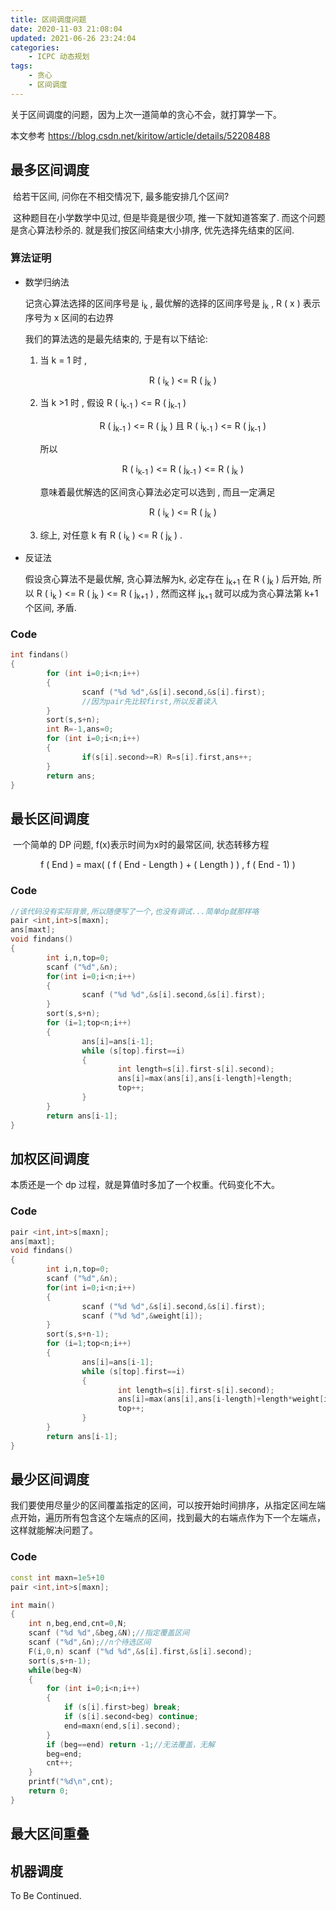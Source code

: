```yaml
---
title: 区间调度问题
date: 2020-11-03 21:08:04
updated: 2021-06-26 23:24:04
categories:
	- ICPC 动态规划
tags:
	- 贪心
	- 区间调度
---
```

关于区间调度的问题，因为上次一道简单的贪心不会，就打算学一下。
<!-- more -->
本文参考 https://blog.csdn.net/kiritow/article/details/52208488 

## 最多区间调度

​		给若干区间, 问你在不相交情况下, 最多能安排几个区间?

​		这种题目在小学数学中见过, 但是毕竟是很少项, 推一下就知道答案了. 而这个问题是贪心算法秒杀的. 就是我们按区间结束大小排序, 优先选择先结束的区间. 

### 算法证明

- 数学归纳法

    记贪心算法选择的区间序号是 i<sub>k</sub> , 最优解的选择的区间序号是 j<sub>k</sub> , R ( x ) 表示序号为 x 区间的右边界

    我们的算法选的是最先结束的, 于是有以下结论: 

    1. 当 k = 1 时 ,

        <center> R ( i<sub>k</sub> ) <= R ( j<sub>k</sub> ) </center> 

    2. 当 k >1 时 , 假设 R ( i<sub>k-1</sub> ) <= R ( j<sub>k-1</sub> ) 

        <center> R ( j<sub>k-1</sub> ) <= R ( j<sub>k</sub> ) 且 R ( i<sub>k-1</sub> ) <= R ( j<sub>k-1</sub> ) </center>

        所以 

        <center> R ( i<sub>k-1</sub> ) <= R ( j<sub>k-1</sub> ) <= R ( j<sub>k</sub> ) </center>

        意味着最优解选的区间贪心算法必定可以选到 , 而且一定满足

        <center>  R ( i<sub>k</sub> ) <= R ( j<sub>k</sub> ) </center>

    3. 综上, 对任意 k 有  R ( i<sub>k</sub> ) <= R ( j<sub>k</sub> ) .

- 反证法

    假设贪心算法不是最优解, 贪心算法解为k, 必定存在 j<sub>k+1</sub> 在 R ( j<sub>k</sub> ) 后开始, 所以 R ( i<sub>k</sub> ) <= R ( j<sub>k</sub> ) <= R ( j<sub>k+1</sub> ) , 然而这样 j<sub>k+1</sub> 就可以成为贪心算法第 k+1 个区间, 矛盾.

### Code

```cpp
int findans()
{
		for (int i=0;i<n;i++)
        {
                scanf ("%d %d",&s[i].second,&s[i].first);
            	//因为pair先比较first,所以反着读入
        }
        sort(s,s+n);
        int R=-1,ans=0;
        for (int i=0;i<n;i++)
        {
                if(s[i].second>=R) R=s[i].first,ans++;
        }
        return ans;
}
```

## 最长区间调度

​		一个简单的 DP 问题, f(x)表示时间为x时的最常区间, 状态转移方程

<center> f ( End ) = max( ( f ( End - Length ) + ( Length ) ) , f ( End - 1) )</center>

### Code
```cpp
//该代码没有实际背景,所以随便写了一个,也没有调试...简单dp就那样咯
pair <int,int>s[maxn];
ans[maxt];
void findans()
{
        int i,n,top=0;
        scanf ("%d",&n);
        for(int i=0;i<n;i++)
        {
                scanf ("%d %d",&s[i].second,&s[i].first);
        }
        sort(s,s+n);
        for (i=1;top<n;i++)
        {
                ans[i]=ans[i-1];
                while (s[top].first==i)
                {
                        int length=s[i].first-s[i].second);
                        ans[i]=max(ans[i],ans[i-length]+length;
                        top++;
                }
        }
        return ans[i-1];
}
```

## 加权区间调度
本质还是一个 dp 过程，就是算值时多加了一个权重。代码变化不大。

### Code
```cpp
pair <int,int>s[maxn];
ans[maxt];
void findans()
{
        int i,n,top=0;
        scanf ("%d",&n);
        for(int i=0;i<n;i++)
        {
                scanf ("%d %d",&s[i].second,&s[i].first);
                scanf ("%d %d",&weight[i]);
        }
        sort(s,s+n-1);
        for (i=1;top<n;i++)
        {
                ans[i]=ans[i-1];
                while (s[top].first==i)
                {
                        int length=s[i].first-s[i].second);
                        ans[i]=max(ans[i],ans[i-length]+length*weight[i];
                        top++;
                }
        }
        return ans[i-1];
}
```
## 最少区间调度
我们要使用尽量少的区间覆盖指定的区间，可以按开始时间排序，从指定区间左端点开始，遍历所有包含这个左端点的区间，找到最大的右端点作为下一个左端点，这样就能解决问题了。
### Code    
```cpp
const int maxn=1e5+10
pair <int,int>s[maxn];

int main()
{
	int n,beg,end,cnt=0,N;
	scanf ("%d %d",&beg,&N);//指定覆盖区间
	scanf ("%d",&n);//n个待选区间
	F(i,0,n) scanf ("%d %d",&s[i].first,&s[i].second);
	sort(s,s+n-1);
	while(beg<N)
	{
		for (int i=0;i<n;i++)
		{
			if (s[i].first>beg) break;
			if (s[i].second<beg) continue;
			end=maxn(end,s[i].second);
		}
		if (beg==end) return -1;//无法覆盖，无解
		beg=end;
		cnt++;
	}
	printf("%d\n",cnt);
	return 0;
}
```
## 最大区间重叠

## 机器调度



To Be Continued.

<!-- Q.E.D. -->